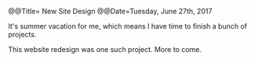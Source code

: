 @@Title= New Site Design
@@Date=Tuesday, June 27th, 2017

It's summer vacation for me, which means I have time to finish a bunch of projects. 

This website redesign was one such project. More to come.